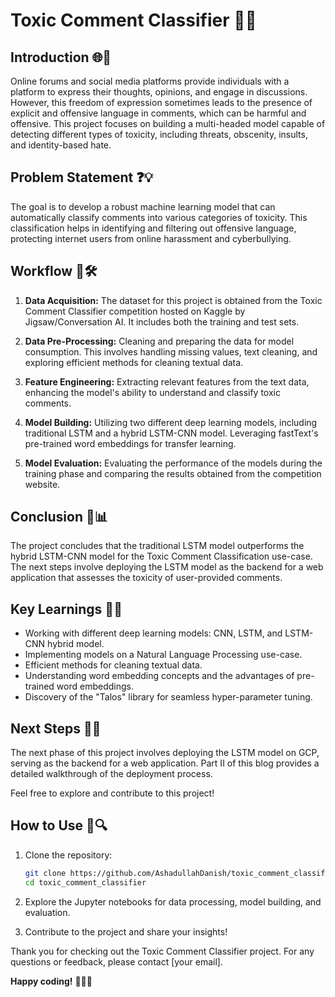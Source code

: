 # Toxic Comment Classifier 💬🤖

## Introduction 🌐📢

Online forums and social media platforms provide individuals with a platform to express their thoughts, opinions, and engage in discussions. However, this freedom of expression sometimes leads to the presence of explicit and offensive language in comments, which can be harmful and offensive. This project focuses on building a multi-headed model capable of detecting different types of toxicity, including threats, obscenity, insults, and identity-based hate.

## Problem Statement ❓💡

The goal is to develop a robust machine learning model that can automatically classify comments into various categories of toxicity. This classification helps in identifying and filtering out offensive language, protecting internet users from online harassment and cyberbullying.

## Workflow 🔄🛠️

1. **Data Acquisition:** The dataset for this project is obtained from the Toxic Comment Classifier competition hosted on Kaggle by Jigsaw/Conversation AI. It includes both the training and test sets.

2. **Data Pre-Processing:** Cleaning and preparing the data for model consumption. This involves handling missing values, text cleaning, and exploring efficient methods for cleaning textual data.

3. **Feature Engineering:** Extracting relevant features from the text data, enhancing the model's ability to understand and classify toxic comments.

4. **Model Building:** Utilizing two different deep learning models, including traditional LSTM and a hybrid LSTM-CNN model. Leveraging fastText's pre-trained word embeddings for transfer learning.

5. **Model Evaluation:** Evaluating the performance of the models during the training phase and comparing the results obtained from the competition website.

## Conclusion 🏁📊

The project concludes that the traditional LSTM model outperforms the hybrid LSTM-CNN model for the Toxic Comment Classification use-case. The next steps involve deploying the LSTM model as the backend for a web application that assesses the toxicity of user-provided comments.

## Key Learnings 🧠🚀

- Working with different deep learning models: CNN, LSTM, and LSTM-CNN hybrid model.
- Implementing models on a Natural Language Processing use-case.
- Efficient methods for cleaning textual data.
- Understanding word embedding concepts and the advantages of pre-trained word embeddings.
- Discovery of the "Talos" library for seamless hyper-parameter tuning.

## Next Steps 🚀🔧

The next phase of this project involves deploying the LSTM model on GCP, serving as the backend for a web application. Part II of this blog provides a detailed walkthrough of the deployment process.

Feel free to explore and contribute to this project!

## How to Use 🚀🔍

1. Clone the repository:

   ```bash
   git clone https://github.com/AshadullahDanish/toxic_comment_classifier.git
   cd toxic_comment_classifier
   ```


2. Explore the Jupyter notebooks for data processing, model building, and evaluation.

3. Contribute to the project and share your insights!

Thank you for checking out the Toxic Comment Classifier project. For any questions or feedback, please contact [your email].

**Happy coding!** 🚀👩‍💻
